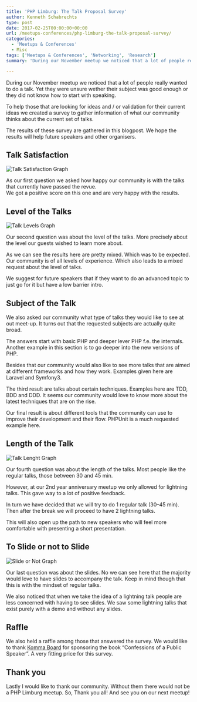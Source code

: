 ```yaml
---
title: 'PHP Limburg: The Talk Proposal Survey'
author: Kenneth Schabrechts
type: post
date: 2017-02-25T00:00:00+00:00
url: /meetups-conferences/php-limburg-the-talk-proposal-survey/
categories:
  - 'Meetups & Conferences'
  - Misc
tags: ['Meetups & Conferences', 'Networking', 'Research']
summary: 'During our November meetup we noticed that a lot of people really wanted to do a talk. Yet they were unsure wether their subject was good enough or they did not know how to start with speaking. So we did a little survey. This post reveals the results.'

---
```

During our November meetup we noticed that a lot of people really wanted to do a talk. Yet they were unsure wether their subject was good enough or they did not know how to start with speaking.

To help those that are looking for ideas and / or validation for their current ideas we created a survey to gather information of what our community thinks about the current set of talks.

The results of these survey are gathered in this blogpost. We hope the results will help future speakers and other organisers.

## Talk Satisfaction

![Talk Satisfaction Graph](/images/2017/php-limburg-survey/talk-satisfaction.png)

As our first question we asked how happy our community is with the talks that currently have passed the revue.  
We got a positive score on this one and are very happy with the results.

## Level of the Talks

![Talk Levels Graph](/images/2017/php-limburg-survey/talk-levels.png)

Our second question was about the level of the talks. More precisely about the level our guests wished to learn more about.

As we can see the results here are pretty mixed. Which was to be expected. Our community is of all levels of experience. Which also leads to a mixed request about the level of talks.

We suggest for future speakers that if they want to do an advanced topic to just go for it but have a low barrier intro.

## Subject of the Talk

We also asked our community what type of talks they would like to see at out meet-up. It turns out that the requested subjects are actually quite broad.

The answers start with basic PHP and deeper lever PHP f.e. the internals. Another example in this section is to go deeper into the new versions of PHP.

Besides that our community would also like to see more talks that are aimed at different frameworks and how they work. Examples given here are Laravel and Symfony3.

The third result are talks about certain techniques. Examples here are TDD, BDD and DDD. It seems our community would love to know more about the latest techniques that are on the rise.

Our final result is about different tools that the community can use to improve their development and their flow. PHPUnit is a much requested example here.

## Length of the Talk

![Talk Lenght Graph](/images/2017/php-limburg-survey/talk-lenght.png)

Our fourth question was about the length of the talks. Most people like the regular talks, those between 30 and 45 min.

However, at our 2nd year anniversary meetup we only allowed for lightning talks. This gave way to a lot of positive feedback.

In turn we have decided that we will try to do 1 regular talk (30–45 min). Then after the break we will proceed to have 2 lightning talks.

This will also open up the path to new speakers who will feel more comfortable with presenting a short presentation.

## To Slide or not to Slide

![Slide or Not Graph](/images/2017/php-limburg-survey/slide-or-not.png)

Our last question was about the slides. No we can see here that the majority would love to have slides to accompany the talk. Keep in mind though that this is with the mindset of regular talks.

We also noticed that when we take the idea of a lightning talk people are less concerned with having to see slides. We saw some lightning talks that exist purely with a demo and without any slides.

## Raffle

We also held a raffle among those that answered the survey. We would like to thank [Komma Board](https://www.kommaboard.be "KommaBoard Homepage") for sponsoring the book “Confessions of a Public Speaker”. A very fitting price for this survey.

## Thank you

Lastly I would like to thank our community. Without them there would not be a PHP Limburg meetup. So, Thank you all! And see you on our next meetup!